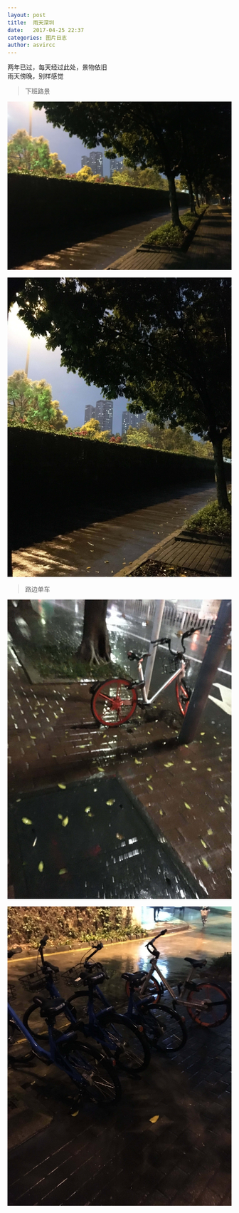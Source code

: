 ```yaml
---
layout: post
title:  雨天深圳
date:   2017-04-25 22:37
categories: 图片日志
author: asvircc
---
```

两年已过，每天经过此处，景物依旧<br>
雨天傍晚，别样感觉<br>

>下班路景

![下班路景1](/images/post/4507f51313d8564c1e3f52867df6af27.jpg)

![下班路景2](/images/post/cf8ab8f4962995faaf9b900386a92ca2.jpg)


>路边单车

![共享单车1](/images/post/2bff0f26c8ee9cc123c8bd6e8ab2bee0.jpg)

![共享单车2](/images/post/0579ddd6fa37c2d95a950a3576872629.jpg)
